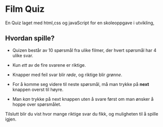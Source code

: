 
# Film Quiz

En Quiz laget med html,css og javaScript for en skoleoppgave i utvikling,

## Hvordan spille?
* Quizen består av 10 spørsmål fra ulike filmer, der hvert spørsmål har 4 ulike svar.
* Kun *ett* av de fire svarene er riktige. 
* Knapper med feil svar blir *røde*, og riktige blir *grønne*. 

* For å komme seg videre til neste spørsmål, må man trykke på **next** knappen overst til høyre. 
* Man *kan* trykke på next knappen uten å svare først om man ønsker å hoppe over spørsmålet.

Tilslutt blir du vist hvor mange riktige svar du fikk, og muligheten til å spille igjen. 

